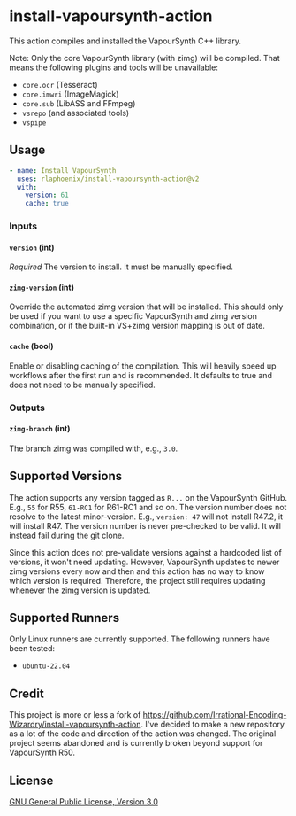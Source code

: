 # install-vapoursynth-action

This action compiles and installed the VapourSynth C++ library.

Note: Only the core VapourSynth library (with zimg) will be compiled. That means the
following plugins and tools will be unavailable:

- `core.ocr` (Tesseract)
- `core.imwri` (ImageMagick)
- `core.sub` (LibASS and FFmpeg)
- `vsrepo` (and associated tools)
- `vspipe`

## Usage

```yaml
- name: Install VapourSynth
  uses: rlaphoenix/install-vapoursynth-action@v2
  with:
    version: 61
    cache: true
```

### Inputs

#### `version` (int)

*Required* The version to install. It must be manually specified.

#### `zimg-version` (int)

Override the automated zimg version that will be installed. This should only be used
if you want to use a specific VapourSynth and zimg version combination, or if the
built-in VS+zimg version mapping is out of date.

#### `cache` (bool)

Enable or disabling caching of the compilation. This will heavily speed up workflows
after the first run and is recommended. It defaults to true and does not need to be
manually specified.

### Outputs

#### `zimg-branch` (int)

The branch zimg was compiled with, e.g., `3.0`.

## Supported Versions

The action supports any version tagged as `R...` on the VapourSynth GitHub. E.g., `55`
for R55, `61-RC1` for R61-RC1 and so on. The version number does not resolve to the
latest minor-version. E.g., `version: 47` will not install R47.2, it will install R47.
The version number is never pre-checked to be valid. It will instead fail during the
git clone.

Since this action does not pre-validate versions against a hardcoded list of versions,
it won't need updating. However, VapourSynth updates to newer zimg versions every now
and then and this action has no way to know which version is required. Therefore, the
project still requires updating whenever the zimg version is updated.

## Supported Runners

Only Linux runners are currently supported. The following runners have been tested:

- `ubuntu-22.04`

## Credit

This project is more or less a fork of <https://github.com/Irrational-Encoding-Wizardry/install-vapoursynth-action>.
I've decided to make a new repository as a lot of the code and direction of the action was changed. The original
project seems abandoned and is currently broken beyond support for VapourSynth R50.

## License

[GNU General Public License, Version 3.0](LICENSE)
